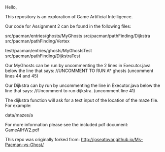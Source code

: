 Hello,

This repository is an exploration of Game Artificial Intelligence.

Our code for Assignment 2 can be found in the following files:

src/pacman/entries/ghosts/MyGhosts
src/pacman/pathFinding/Dijkstra
src/pacman/pathFinding/Vertex

test/pacman/entries/ghosts/MyGhostsTest
src/pacman/pathFinding/DijkstraTest

Our MyGhosts can be run by uncommenting the 2 lines in Executor.java below the line that says:
//UNCOMMENT TO RUN A* ghosts
(uncomment lines 44 and 45)

Our Dijkstra can by run by uncommenting the line in Executor.java below the line that says:
//Uncomment to run dijkstra.
(uncomment line 41)

The dijkstra function will ask for a text input of the location of the maze file.
For example:

data/mazes/a

For more information please see the included pdf document: GameAIHW2.pdf

This repo was originally forked from: http://joseatovar.github.io/Ms-Pacman-vs-Ghost/
